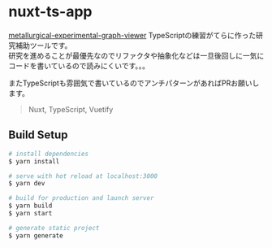 # nuxt-ts-app

[metallurgical-experimental-graph-viewer](https://metallurgical-experimental-graph-viewer.netlify.app/)
TypeScriptの練習がてらに作った研究補助ツールです。  
研究を進めることが最優先なのでリファクタや抽象化などは一旦後回しに一気にコードを書いているので読みにくいです。。。

またTypeScriptも雰囲気で書いているのでアンチパターンがあればPRお願いします。

> Nuxt, TypeScript, Vuetify

## Build Setup

```bash
# install dependencies
$ yarn install

# serve with hot reload at localhost:3000
$ yarn dev

# build for production and launch server
$ yarn build
$ yarn start

# generate static project
$ yarn generate
```

